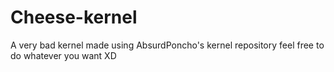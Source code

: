 # Cheese-kernel
A very bad kernel made using AbsurdPoncho's kernel repository
feel free to do whatever you want XD
